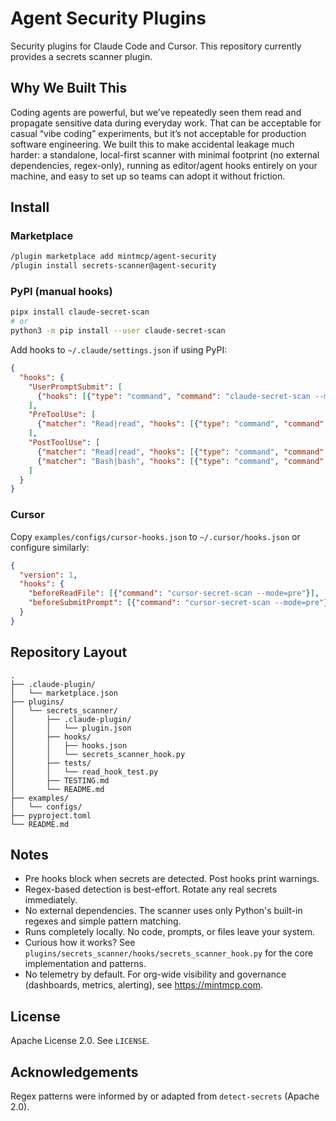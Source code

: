 # Agent Security Plugins

Security plugins for Claude Code and Cursor. This repository currently provides a secrets scanner plugin.

## Why We Built This

Coding agents are powerful, but we’ve repeatedly seen them read and propagate sensitive data during everyday work. That can be acceptable for casual “vibe coding” experiments, but it’s not acceptable for production software engineering. We built this to make accidental leakage much harder: a standalone, local-first scanner with minimal footprint (no external dependencies, regex-only), running as editor/agent hooks entirely on your machine, and easy to set up so teams can adopt it without friction.

## Install

### Marketplace

```bash
/plugin marketplace add mintmcp/agent-security
/plugin install secrets-scanner@agent-security
```

### PyPI (manual hooks)

```bash
pipx install claude-secret-scan
# or
python3 -m pip install --user claude-secret-scan
```

Add hooks to `~/.claude/settings.json` if using PyPI:

```json
{
  "hooks": {
    "UserPromptSubmit": [
      {"hooks": [{"type": "command", "command": "claude-secret-scan --mode=pre"}]} 
    ],
    "PreToolUse": [
      {"matcher": "Read|read", "hooks": [{"type": "command", "command": "claude-secret-scan --mode=pre"}]}
    ],
    "PostToolUse": [
      {"matcher": "Read|read", "hooks": [{"type": "command", "command": "claude-secret-scan --mode=post"}]},
      {"matcher": "Bash|bash", "hooks": [{"type": "command", "command": "claude-secret-scan --mode=post"}]}
    ]
  }
}
```

### Cursor

Copy `examples/configs/cursor-hooks.json` to `~/.cursor/hooks.json` or configure similarly:

```json
{
  "version": 1,
  "hooks": {
    "beforeReadFile": [{"command": "cursor-secret-scan --mode=pre"}],
    "beforeSubmitPrompt": [{"command": "cursor-secret-scan --mode=pre"}]
  }
}
```

## Repository Layout

```
.
├── .claude-plugin/
│   └── marketplace.json
├── plugins/
│   └── secrets_scanner/
│       ├── .claude-plugin/
│       │   └── plugin.json
│       ├── hooks/
│       │   ├── hooks.json
│       │   └── secrets_scanner_hook.py
│       ├── tests/
│       │   └── read_hook_test.py
│       ├── TESTING.md
│       └── README.md
├── examples/
│   └── configs/
├── pyproject.toml
└── README.md
```

## Notes

- Pre hooks block when secrets are detected. Post hooks print warnings.
- Regex-based detection is best-effort. Rotate any real secrets immediately.
- No external dependencies. The scanner uses only Python's built-in regexes and simple pattern matching.
- Runs completely locally. No code, prompts, or files leave your system.
- Curious how it works? See `plugins/secrets_scanner/hooks/secrets_scanner_hook.py` for the core implementation and patterns.
- No telemetry by default. For org-wide visibility and governance (dashboards, metrics, alerting), see https://mintmcp.com.

## License

Apache License 2.0. See `LICENSE`.

## Acknowledgements

Regex patterns were informed by or adapted from `detect-secrets` (Apache 2.0).
